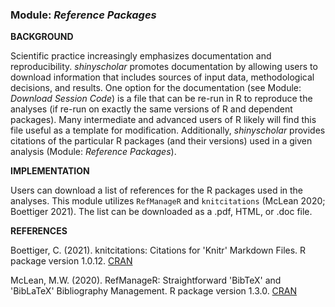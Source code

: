 ### **Module:** ***Reference Packages***

**BACKGROUND**

Scientific practice increasingly emphasizes documentation and reproducibility. *shinyscholar* promotes documentation by allowing users to download information that includes sources of input data, methodological decisions, and results. One option for the documentation (see Module: *Download Session Code*) is a file that can be re-run in R to reproduce the analyses (if re-run on exactly the same versions of R and dependent packages). Many intermediate and advanced users of R likely will find this file useful as a template for modification. Additionally, *shinyscholar* provides citations of the particular R packages (and their versions) used in a given analysis (Module: *Reference Packages*).

**IMPLEMENTATION**

Users can download a list of references for the R packages used in the analyses. This module utilizes `RefManageR` and `knitcitations` (McLean 2020; Boettiger 2021). The list can be downloaded as a .pdf, HTML, or .doc file.

**REFERENCES**

Boettiger, C. (2021). knitcitations: Citations for 'Knitr' Markdown Files. R package version 1.0.12. <a href="https://CRAN.R-project.org/package=knitcitations" target="_blank">CRAN</a> 

McLean, M.W. (2020). RefManageR: Straightforward 'BibTeX' and 'BibLaTeX' Bibliography Management. R package version 1.3.0.  <a href="https://CRAN.R-project.org/package=RefManageR" target="_blank">CRAN</a>  

